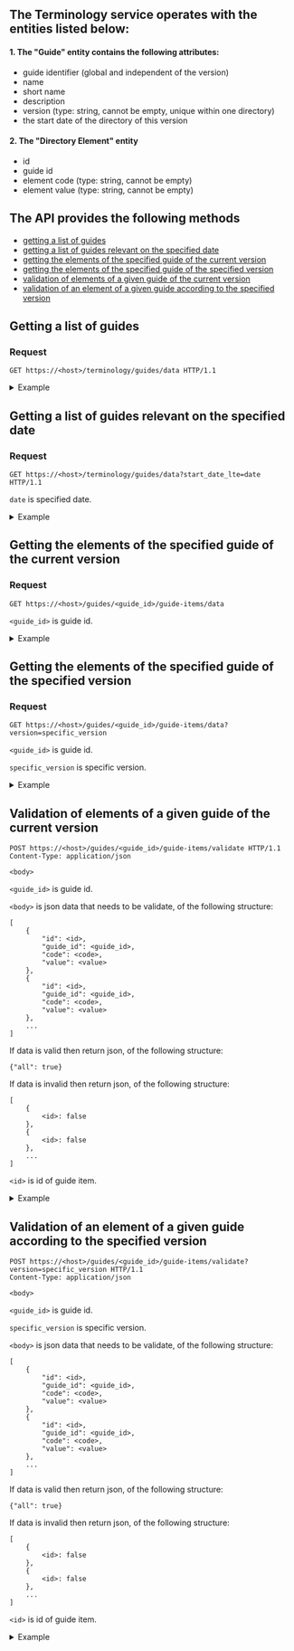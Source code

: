 ## The Terminology service operates with the entities listed below:

#### 1. The "Guide" entity contains the following attributes:

- guide identifier (global and independent of the version)
- name
- short name
- description
- version (type: string, cannot be empty, unique within one directory)
- the start date of the directory of this version

#### 2. The "Directory Element" entity

- id
- guide id
- element code (type: string, cannot be empty)
- element value (type: string, cannot be empty)

## The API provides the following methods

- [getting a list of guides](https://github.com/akocur/test_task_komtek#getting-a-list-of-guides)
- [getting a list of guides relevant on the specified date](https://github.com/akocur/test_task_komtek#getting-a-list-of-guides-relevant-on-the-specified-date)
- [getting the elements of the specified guide of the current version](https://github.com/akocur/test_task_komtek#getting-the-elements-of-the-specified-guide-of-the-current-version)
- [getting the elements of the specified guide of the specified version](https://github.com/akocur/test_task_komtek#getting-the-elements-of-the-specified-guide-of-the-specified-version)
- [validation of elements of a given guide of the current version](https://github.com/akocur/test_task_komtek#validation-of-elements-of-a-given-guide-of-the-current-version)
- [validation of an element of a given guide according to the specified version](https://github.com/akocur/test_task_komtek#validation-of-an-element-of-a-given-guide-according-to-the-specified-version)
  
## Getting a list of guides

### Request

    GET https://<host>/terminology/guides/data HTTP/1.1

<details>
<summary>Example</summary>

#### Request

    GET /terminology/guides/data HTTP/1.1

#### Response

    HTTP 200 OK
    Allow: GET, HEAD, OPTIONS
    Content-Type: application/json
    Vary: Accept

    [
        {
            "id": 1,
            "name": "specialties",
            "short_name": "",
            "description": "",
            "version": "1",
            "start_date": "2021-01-01"
        },
        {
            "id": 1,
            "name": "specialties",
            "short_name": "",
            "description": "",
            "version": "2",
            "start_date": "2021-06-01"
        },
        {
            "id": 1,
            "name": "specialties",
            "short_name": "",
            "description": "",
            "version": "3",
            "start_date": "2052-06-01"
        },
        {
            "id": 2,
            "name": "facilities",
            "short_name": "",
            "description": "",
            "version": "3",
            "start_date": "2021-04-22"
        },
        {
            "id": 2,
            "name": "facilities",
            "short_name": "",
            "description": "",
            "version": "4",
            "start_date": "2023-08-23"
        }
    ]

</details>


## Getting a list of guides relevant on the specified date

### Request

    GET https://<host>/terminology/guides/data?start_date_lte=date HTTP/1.1

`date` is specified date.

<details>
<summary>Example</summary>

#### Request

    GET /terminology/guides/data?start_date_lte=2021-03-01 HTTP/1.1

#### Response

    HTTP 200 OK
    Allow: GET, HEAD, OPTIONS
    Content-Type: application/json
    Vary: Accept

    [
        {
            "id": 1,
            "name": "specialties",
            "short_name": "",
            "description": "",
            "version": "1",
            "start_date": "2021-01-01"
        }
    ]

</details>

## Getting the elements of the specified guide of the current version

### Request

    GET https://<host>/guides/<guide_id>/guide-items/data

`<guide_id>` is guide id.

<details>
<summary>Example</summary>

#### Request

    GET /terminology/guides/1/guide-items/data HTTP/1.1

#### Response

    HTTP 200 OK
    Allow: GET, HEAD, OPTIONS
    Content-Type: application/json
    Vary: Accept

    [
        {
            "id": 1,
            "guide_id": 1,
            "code": "1",
            "value": "surgeon"
        },
        {
            "id": 2,
            "guide_id": 1,
            "code": "2",
            "value": "therapist"
        },
        {
            "id": 3,
            "guide_id": 1,
            "code": "3",
            "value": "otolaryngologist"
        },
        {
            "id": 4,
            "guide_id": 1,
            "code": "4",
            "value": "dentist"
        }
    ]

</details>


## Getting the elements of the specified guide of the specified version

### Request

    GET https://<host>/guides/<guide_id>/guide-items/data?version=specific_version

`<guide_id>` is guide id.

`specific_version` is specific version.

<details>
<summary>Example</summary>

#### Request

    GET /terminology/guides/1/guide-items/data?version=1 HTTP/1.1

#### Response

    HTTP 200 OK
    Allow: GET, HEAD, OPTIONS
    Content-Type: application/json
    Vary: Accept

    [
        {
            "id": 1,
            "guide_id": 1,
            "code": "1",
            "value": "surgeon"
        },
        {
            "id": 2,
            "guide_id": 1,
            "code": "2",
            "value": "therapist"
        },
        {
            "id": 3,
            "guide_id": 1,
            "code": "3",
            "value": "otolaryngologist"
        }
    ]

</details>


## Validation of elements of a given guide of the current version

    POST https://<host>/guides/<guide_id>/guide-items/validate HTTP/1.1
    Content-Type: application/json

    <body>

`<guide_id>` is guide id.

`<body>` is json data that needs to be validate, of the following structure:

    [
        {
            "id": <id>,
            "guide_id": <guide_id>,
            "code": <code>,
            "value": <value>
        },
        {
            "id": <id>,
            "guide_id": <guide_id>,
            "code": <code>,
            "value": <value>
        },
        ...
    ]

If data is valid then return json, of the following structure:

    {"all": true}

If data is invalid then return json, of the following structure:

    [
        {
            <id>: false
        },
        {
            <id>: false
        },
        ...
    ]

`<id>` is id of guide item.

<details>
<summary>Example</summary>

#### Request

    POST /terminology/guides/1/guide-items/validate HTTP/1.1

    [
        {
            "id": 1,
            "guide_id": 1,
            "code": "1",
            "value": "surgeon"
        },
        {
            "id": 2,
            "guide_id": 1,
            "code": "2",
            "value": "therapist"
        },
        {
            "id": 3,
            "guide_id": 1,
            "code": "3",
            "value": "otolaryngologist"
        }
    ]

#### Response

    HTTP 200 OK
    Allow: POST, OPTIONS
    Content-Type: application/json
    Vary: Accept

    {
        "all": true
    }

</details>

## Validation of an element of a given guide according to the specified version

    POST https://<host>/guides/<guide_id>/guide-items/validate?version=specific_version HTTP/1.1
    Content-Type: application/json

    <body>

`<guide_id>` is guide id.

`specific_version` is specific version.

`<body>` is json data that needs to be validate, of the following structure:

    [
        {
            "id": <id>,
            "guide_id": <guide_id>,
            "code": <code>,
            "value": <value>
        },
        {
            "id": <id>,
            "guide_id": <guide_id>,
            "code": <code>,
            "value": <value>
        },
        ...
    ]

If data is valid then return json, of the following structure:

    {"all": true}

If data is invalid then return json, of the following structure:

    [
        {
            <id>: false
        },
        {
            <id>: false
        },
        ...
    ]

`<id>` is id of guide item.

<details>
<summary>Example</summary>

#### Request

    POST /terminology/guides/1/guide-items/validate?version=1 HTTP/1.1

    [
        {
            "id": 1,
            "guide_id": 1,
            "code": "1",
            "value": "surgeon"
        },
        {
            "id": 2,
            "guide_id": 1,
            "code": "2",
            "value": "therapist"
        },
        {
            "id": 3,
            "guide_id": 1,
            "code": "3",
            "value": "otolaryngologist"
        },
        {
            "id": 4,
            "guide_id": 1,
            "code": "4",
            "value": "dentist"
        }
    ]

#### Response

    HTTP 200 OK
    Allow: POST, OPTIONS
    Content-Type: application/json
    Vary: Accept

    [
        {
            "4": false
        }
    ]

</details>
